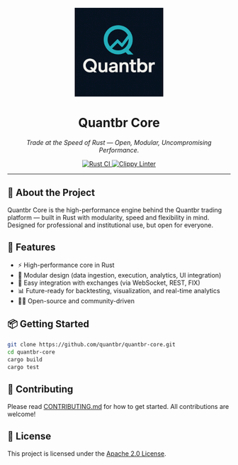 <p align="center">
  <img src="assets/logo.png" alt="Quantbr logo" width="200"/>
</p>

<h1 align="center">Quantbr Core</h1>
<p align="center"><em>Trade at the Speed of Rust — Open, Modular, Uncompromising Performance.</em></p>

<p align="center">
  <a href="https://github.com/quantbr/quantbr-core/actions/workflows/ci.yml">
    <img src="https://github.com/quantbr/quantbr-core/actions/workflows/ci.yml/badge.svg" alt="Rust CI">
  </a>
  <a href="https://github.com/quantbr/quantbr-core/actions/workflows/clippy.yml">
    <img src="https://github.com/quantbr/quantbr-core/actions/workflows/clippy.yml/badge.svg" alt="Clippy Linter">
  </a>
</p>

---

## 🚀 About the Project

Quantbr Core is the high-performance engine behind the Quantbr trading platform — built in Rust with modularity, speed and flexibility in mind. Designed for professional and institutional use, but open for everyone.

## 🧱 Features

- ⚡ High-performance core in Rust
- 🧩 Modular design (data ingestion, execution, analytics, UI integration)
- 🔌 Easy integration with exchanges (via WebSocket, REST, FIX)
- 📊 Future-ready for backtesting, visualization, and real-time analytics
- 🧑‍💻 Open-source and community-driven

## 📦 Getting Started

```bash
git clone https://github.com/quantbr/quantbr-core.git
cd quantbr-core
cargo build
cargo test
```

## 🤝 Contributing

Please read [CONTRIBUTING.md](CONTRIBUTING.md) for how to get started. All contributions are welcome!

## 📝 License

This project is licensed under the [Apache 2.0 License](LICENSE).
